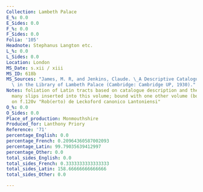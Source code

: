 ```yaml
---
Collection: Lambeth Palace
E_%: 0.0
E_Sides: 0.0
F_%: 0.0
F_Sides: 0.0
Folia: '105'
Headnote: Stephanus Langton etc.
L_%: 0.0
L_Sides: 0.0
Location: London
MS_Date: s.xii / xiii
MS_ID: 618b
MS_Sources: "James, M. R, and Jenkins, Claude. \_A Descriptive Catalogue of the Manuscripts\
  \ in the Library of Lambeth Palace (Cambridge: Cambridge UP, 1930)."
Notes: foliation of Latin tracts based on catalogue description and therefore approximate;
  many slips inserted into this volume; bound with one other volume (both from Lanthony);
  on f.120v "Rob(erto) de Leckoford canonico Lantoniensi"
O_%: 0.0
O_Sides: 0.0
Place_of_production: Monmouthshire
Produced_for: Lanthony Priory
Reference: '71'
percentage_English: 0.0
percentage_French: 0.20964360587002093
percentage_Latin: 99.79035639412997
percentage_Other: 0.0
total_sides_English: 0.0
total_sides_French: 0.3333333333333333
total_sides_Latin: 158.66666666666666
total_sides_Other: 0.0

---
```

